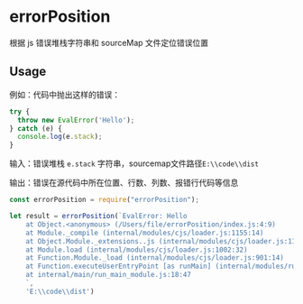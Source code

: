 # errorPosition
根据 js 错误堆栈字符串和 sourceMap 文件定位错误位置

## Usage
例如：代码中抛出这样的错误：

```js
try {
  throw new EvalError('Hello');
} catch (e) {
  console.log(e.stack);               
}
```

输入：错误堆栈 `e.stack` 字符串，sourcemap文件路径`E:\\code\\dist`

输出：错误在源代码中所在位置、行数、列数、报错行代码等信息

```js
const errorPosition = require("errorPosition");

let result = errorPosition(`EvalError: Hello    
    at Object.<anonymous> (/Users/file/errorPosition/index.js:4:9)    
    at Module._compile (internal/modules/cjs/loader.js:1155:14)    
    at Object.Module._extensions..js (internal/modules/cjs/loader.js:1178:10)    
    at Module.load (internal/modules/cjs/loader.js:1002:32)    
    at Function.Module._load (internal/modules/cjs/loader.js:901:14)    
    at Function.executeUserEntryPoint [as runMain] (internal/modules/run_main.js:74:12)    
    at internal/main/run_main_module.js:18:47
    `, 
    'E:\\code\\dist')

```

